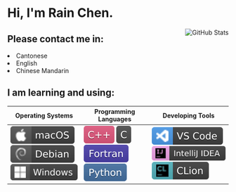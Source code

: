 <h1>Hi, I'm Rain Chen.</h1>

<img align="right" src="https://github-readme-stats.vercel.app/api?username=CongJyu&card_width=450&show_icons=true&hide_title=false&title_color=4f3a9d&icon_color=592b7a&text_color=8a53b0&hide_border=true&bg_color=25,e0eeff,c1ddff,e1e0ff,ffe4ff,f8ebff" alt="GitHub Stats">

<h2>Please contact me in:</h2>

<li>Cantonese</li>
<li>English</li>
<li>Chinese Mandarin</li>

<h2>I am learning and using:</h2>

<table>
    <thead>
        <tr>
            <th>Operating Systems</th>
            <th>Programming Languages</th>
            <th>Developing Tools</th>
        </tr>
    </thead>
    <tbody>
        <tr>
            <td>
                <img src="./img/macOS-3E3E3E.svg" alt="macOS">
                <img src="./img/Debian-3E3E3E.svg" alt="Debian">
                <img src="./img/Windows-3E3E3E.svg" alt="Windows">
            </td>
            <td>
                <img src="./img/C++-E1587E.svg" alt="C++">
                <img src="./img/C-4E4E4E.svg" alt="C">
                <img src="./img/Fortran-4C41AB.svg" alt="Fortran">
                <img src="./img/Python-4571A1.svg" alt="Python">
            </td>
            <td>
                <img src="./img/VS_Code-3E3E3E.svg" alt="VS Code">
                <img src="./img/IntelliJ_IDEA-3E3E3E.svg" alt="IntelliJ IDEA">
                <img src="./img/CLion-3E3E3E.svg" alt="CLion">
            </td>
        </tr>
    </tbody>
</table>
